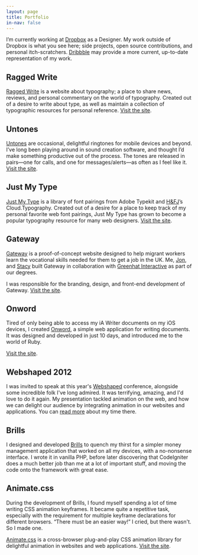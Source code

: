 ```yaml
---
layout: page
title: Portfolio
in-nav: false
---
```


I’m currently working at [Dropbox](http://dropbox.com) as a Designer. My work outside of Dropbox is what you see here; side projects, open source contributions, and personal itch-scratchers. [Dribbble](http://dribbble.com/dte) may provide a more current, up-to-date representation of my work.

## Ragged Write
[Ragged Write](http://raggedwrite.net) is a website about typography; a place to share news, reviews, and personal commentary on the world of typography. Created out of a desire to write about type, as well as maintain a collection of typographic resources for personal reference. [Visit the site](http://raggedwrite.net).

## Untones
[Untones](http://unton.es/) are occasional, delightful ringtones for mobile devices and beyond. I’ve long been playing around in sound creation software, and thought I’d make something productive out of the process. The tones are released in pairs—one for calls, and one for messages/alerts—as often as I feel like it. [Visit the site](http://unton.es).

## Just My Type
[Just My Type](http://justmytype.co) is a library of font pairings from Adobe Typekit and [H&FJ](class:caps)’s Cloud.Typography. Created out of a desire for a place to keep track of my personal favorite web font pairings, Just My Type has grown to become a popular typography resource for many web designers. [Visit the site](http://justmytype.co).

## Gateway
[Gateway](http://gateway-learning.com) is a proof-of-concept website designed to help migrant workers learn the vocational skills needed for them to get a job in the UK. Me, [Jon](http://twitter.com/JWalter14), and [Stacy](http://twitter.com/StaceSlater) built Gateway in collaboration with [Greenhat Interactive](https://twitter.com/ghinteractive) as part of our degrees.

I was responsible for the branding, design, and front-end development of Gateway. [Visit the site](http://gateway-learning.com).


## Onword
Tired of only being able to access my iA Writer documents on my iOS devices, I created [Onword](http://onword.co), a simple web application for writing documents. It was designed and developed in just 10 days, and introduced me to the world of Ruby.

[Visit the site](http://onword.co).


## Webshaped 2012
I was invited to speak at this year's [Webshaped](http://webshaped.fi) conference, alongside some incredible folk I've long admired. It was terrifying, amazing, and I'd love to do it again. My presentation tackled animation on the web, and how we can delight our audience by integrating animation in our websites and applications. You can [read more](/2012/05/18/i-have-no-idea-what-im-doing/) about my time there.


## Brills
I designed and developed [Brills](http://brills.me) to quench my thirst for a simpler money management application that worked on all my devices, with a no-nonsense interface. I wrote it in vanilla PHP, before later discovering that CodeIgniter does a much better job than me at a lot of important stuff, and moving the code onto the framework with great ease.


## Animate.css
During the development of Brills, I found myself spending a lot of time writing CSS animation keyframes. It became quite a repetitive task, especially with the requirement for multiple keyframe declarations for different browsers. “There must be an easier way!” I cried, but there wasn't. So I made one.

[Animate.css](http://daneden.me/animate) is a cross-browser plug-and-play CSS animation library for delightful animation in websites and web applications. [Visit the site](http://daneden.me/animate).

